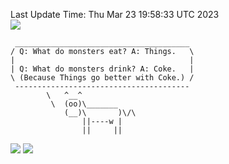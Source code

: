 Last Update Time: 
Thu Mar 23 19:58:33 UTC 2023
<br>![](https://img.shields.io/badge/%E5%A4%A7%E5%AE%B6-%E5%AE%89%E5%AE%89-green)<br>
```
 _______________________________________
/ Q: What do monsters eat? A: Things.   \
|                                       |
| Q: What do monsters drink? A: Coke.   |
\ (Because Things go better with Coke.) /
 ---------------------------------------
        \   ^__^
         \  (oo)\_______
            (__)\       )\/\
                ||----w |
                ||     ||
```
![](https://github-readme-stats.vercel.app/api?username=chenlitw)
![](https://github-readme-stats.vercel.app/api/top-langs/?username=chenlitw)
